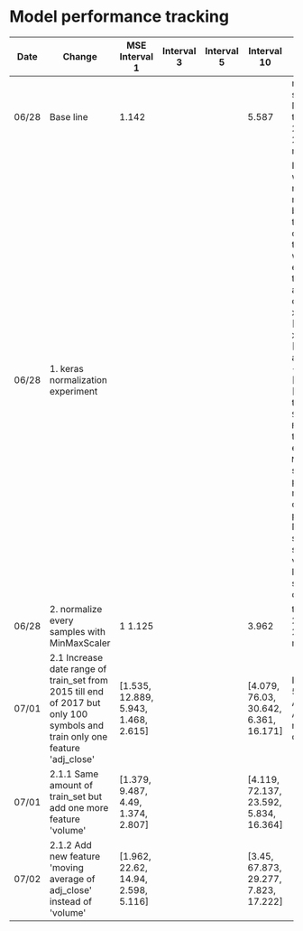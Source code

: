 # Model performance tracking
| Date  | Change                          | MSE Interval 1|Interval 3|Interval 5|Interval 10| Description |Conslusion|
|-------|---------------------------------|----------------|-------------|----|----|----|----|
|06/28|Base line|1.142|||5.587|normalize each symbols with MinMaxScaler, train_set from 2017-06-01 till 2017-12-31, mse score of 'A'||
|06/28|1. keras normalization experiment|||||I want to finalize which normalization method I should bring forward then I will apply other techniques to reduce loss. I want to normalize every samples of train_set but I feel a problem e.g two original samples x_1, y_1 = [1,2,3,4], [5] and x_2, y_2 = [2,3,4,5], [6] after transformed -> [0,0.25,0.5,0.75], [1]. To overcome this I have tried `StandardScaler`, `RobustScaler` but they are the same except `MaxAbsScaler` but still `MinMaxScaler` produce better results. For conclusion I prefer MinMaxScaler since I think that sequentially values is very less chance in stock price data or never|I'm going to take MinMaxScaler and normalize every samples|
|06/28|2. normalize every samples with MinMaxScaler|1 1.125|||3.962|train_set from 2017-06-01 till 2017-12-31, mse score of 'A'||
|07/01|2.1 Increase date range of train_set from 2015 till end of 2017 but only 100 symbols and train only one feature 'adj_close'|[1.535, 12.889, 5.943, 1.468, 2.615]|||[4.079, 76.03, 30.642, 6.361, 16.171]|I want to compare 5 symbols (A, AAPL, ABAX, ACIU, ADUS) rather than only one symbol||
|07/01|2.1.1 Same amount of train_set but add one more feature 'volume'|[1.379, 9.487, 4.49, 1.374, 2.807]|||[4.119, 72.137, 23.592, 5.834, 16.364]|||
|07/02|2.1.2 Add new feature 'moving average of adj_close' instead of 'volume'|[1.962, 22.62, 14.94, 2.598, 5.116]|||[3.45, 67.873, 29.277, 7.823, 17.222]||
